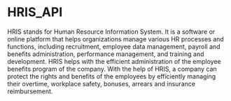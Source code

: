 # HRIS_API
HRIS stands for Human Resource Information System. It is a software or online platform that helps organizations manage various HR processes and functions, including recruitment, employee data management, payroll and benefits administration, performance management, and training and development. HRIS helps with the efficient administration of the employee benefits program of the company. With the help of HRIS, a company can protect the rights and benefits of the employees by efficiently managing their overtime, workplace safety, bonuses, arrears and insurance reimbursement.
